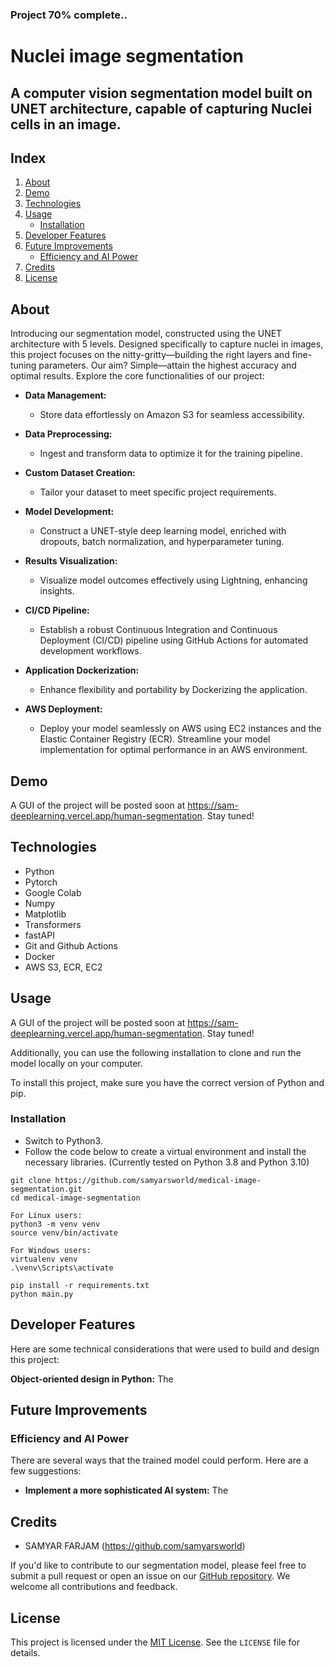 ### Project 70% complete..
# Nuclei image segmentation

## A computer vision segmentation model built on UNET architecture, capable of capturing Nuclei cells in an image.

## Index
1. [About](#about)
2. [Demo](#demo)
3. [Technologies](#tech)
4. [Usage](#usage)
    * [Installation](#installation)
5. [Developer Features](#dev)
6. [Future Improvements](#future)
    * [Efficiency and AI Power](#power)
7. [Credits](#credits) 
8. [License](#license)
 

<a name="about"></a>
## About
Introducing our segmentation model, constructed using the UNET architecture with 5 levels. Designed specifically to capture nuclei in images, this project focuses on the nitty-gritty—building the right layers and fine-tuning parameters. Our aim? Simple—attain the highest accuracy and optimal results.
Explore the core functionalities of our project:

- **Data Management:**
  - Store data effortlessly on Amazon S3 for seamless accessibility.

- **Data Preprocessing:**
  - Ingest and transform data to optimize it for the training pipeline.

- **Custom Dataset Creation:**
  - Tailor your dataset to meet specific project requirements.

- **Model Development:**
  - Construct a UNET-style deep learning model, enriched with dropouts, batch normalization, and hyperparameter tuning.

- **Results Visualization:**
  - Visualize model outcomes effectively using Lightning, enhancing insights.

- **CI/CD Pipeline:**
  - Establish a robust Continuous Integration and Continuous Deployment (CI/CD) pipeline using GitHub Actions for automated development workflows.

- **Application Dockerization:**
  - Enhance flexibility and portability by Dockerizing the application.

- **AWS Deployment:**
  - Deploy your model seamlessly on AWS using EC2 instances and the Elastic Container Registry (ECR). Streamline your model implementation for optimal performance in an AWS environment.


<a name="demo"></a>
## Demo
A GUI of the project will be posted soon at https://sam-deeplearning.vercel.app/human-segmentation. Stay tuned!

<a name="tech"></a>
## Technologies
- Python
- Pytorch
- Google Colab
- Numpy
- Matplotlib
- Transformers
- fastAPI
- Git and Github Actions
- Docker
- AWS S3, ECR, EC2

<a name="usage"></a>
## Usage
A GUI of the project will be posted soon at https://sam-deeplearning.vercel.app/human-segmentation. Stay tuned!

Additionally, you can use the following installation to clone and run the model locally on your computer.

To install this project, make sure you have the correct version of Python and pip.

<a name="installation"></a>
### Installation
- Switch to Python3.
- Follow the code below to create a virtual environment and install the necessary libraries.
(Currently tested on Python 3.8 and Python 3.10)
```
git clone https://github.com/samyarsworld/medical-image-segmentation.git
cd medical-image-segmentation

For Linux users:
python3 -m venv venv
source venv/bin/activate

For Windows users:
virtualenv venv
.\venv\Scripts\activate

pip install -r requirements.txt
python main.py
```

<a name="dev"></a>
## Developer Features
Here are some technical considerations that were used to build and design this project:

**Object-oriented design in Python:** The 



<a name="future"></a>
## Future Improvements
<a name="power"></a>
### Efficiency and AI Power
There are several ways that the trained model could perform. Here are a few suggestions:

- **Implement a more sophisticated AI system:** The


<a name="credits"></a>
## Credits

- SAMYAR FARJAM (https://github.com/samyarsworld)

If you'd like to contribute to our segmentation model, please feel free to submit a pull request or open an issue on our [GitHub repository](https://github.com/samyarsworld/medical-image-segmentation). We welcome all contributions and feedback.

<a name="license"></a>
## License

This project is licensed under the [MIT License](https://opensource.org/licenses/MIT). See the `LICENSE` file for details.
